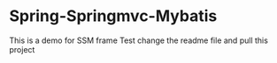 # Spring-Springmvc-Mybatis
This is a demo for SSM frame
Test change the readme file and pull this project
